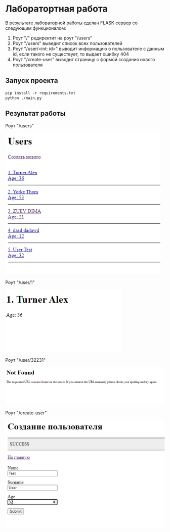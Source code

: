 # Лаборатортная работа

В результате лабораторной работы сделан FLASK сервер со следующим функционалом:

1. Роут "/" редиректит на роут "/users"
2. Роут "/users" выведит список всех пользователей
3. Роут "/user/\<int: id\>" выводит информацию о пользователе с данным id, если такого не существует, то выдает ошибку 404
4. Роут "/create-user" выводит страницу с формой создания нового пользователя

## Запуск проекта

```
pip install -r requirements.txt
python ./main.py
```

## Результат работы

Роут "/users"

![Роут "/users"](./md_images/users.jpg)

Роут "/user/1"

![Роут "/user/1"](./md_images/user_1.png)

Роут "/user/32231"

![Роут "/user/32231"](./md_images/user_32231.png)

Роут "/create-user"

![Роут "/create-user"](./md_images/create-user.jpg)
